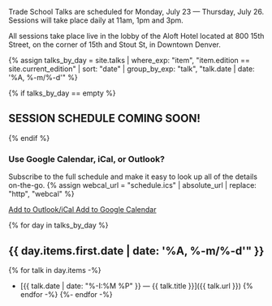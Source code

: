 Trade School Talks are scheduled for Monday, July 23 &mdash; Thursday, July 26. Sessions will take place daily at 11am, 1pm and 3pm. 

All sessions take place live in the lobby of the Aloft Hotel located at 800 15th Street, on the corner of 15th and Stout St, in Downtown Denver.

{% assign talks_by_day = site.talks | where_exp: "item", "item.edition == site.current_edition" | sort: "date" | group_by_exp: "talk", "talk.date | date: '%A, %-m/%-d'" %}

{% if talks_by_day == empty %}
## SESSION SCHEDULE COMING SOON!
{% endif %}

### Use Google Calendar, iCal, or Outlook?
Subscribe to the full schedule and make it easy to look up all of the details on-the-go.
{% assign webcal_url = "schedule.ics" | absolute_url | replace: "http", "webcal" %}

<a class="calendar-button" href="{{ webcal_url }}">
  <i class="fa fa-calendar" aria-hidden="true"></i>
  Add to Outlook/iCal
</a>
<a class="calendar-button" href="http://www.google.com/calendar/render?cid={{ webcal_url }}" target="_blank">
  <i class="fa fa-calendar" aria-hidden="true"></i>
  Add to Google Calendar
</a>

{% for day in talks_by_day %}

## {{ day.items.first.date | date: '%A, %-m/%-d'" }}
{% for talk in day.items -%}
- [{{ talk.date | date: "%-I:%M %P" }} &mdash; {{ talk.title }}]({{ talk.url }})
{% endfor -%}
{%- endfor -%}
